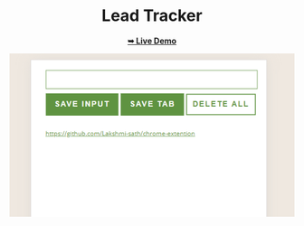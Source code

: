 <div align="center">

<h1>Lead Tracker</h1>

<a href="https://lead-tracker-chromeextention.netlify.app/"><strong>➥ Live Demo</strong></a>

![Lead Tracker](https://github.com/Lakshmi-sath/chrome-extention/blob/9d04f96a492854cc974c48d7e8cc040e6582268f/Chrome%20Extention.png)
  
</div>

